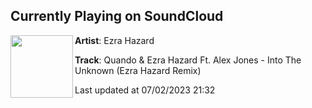 ## Currently Playing on SoundCloud

[<img align="left" width="100" src="https://i1.sndcdn.com/artworks-UifM84gAfiD383wY-tTsE5Q-t500x500.jpg">](https://soundcloud.com/ezrahazard/ituremix)

**Artist**: Ezra Hazard 

**Track**: Quando & Ezra Hazard Ft. Alex Jones - Into The Unknown (Ezra Hazard Remix)

Last updated at 07/02/2023 21:32
